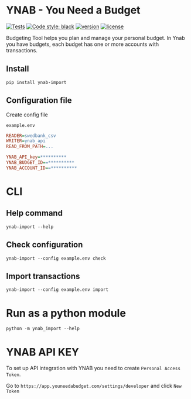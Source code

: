 # YNAB - You Need a Budget

[![Tests](https://github.com/demonno/ynab-import/workflows/Test%20Suite/badge.svg)](https://github.com/demonno/ynab-import/actions)
[![Code style: black](https://img.shields.io/badge/code%20style-black-000000.svg)](https://github.com/psf/black)
[![version](https://img.shields.io/pypi/v/ynab-import.svg)](https://pypi.org/project/ynab-import/)
[![license](https://img.shields.io/pypi/l/ynab-import)](https://github.com/demonno/ynab-import/blob/master/LICENSE)

Budgeting Tool helps you plan and manage your personal budget.
In Ynab you have budgets, each budget has one or more accounts with transactions.

## Install

    pip install ynab-import

## Configuration file

Create config file

    example.env

```ini
READER=swedbank_csv
WRITER=ynab_api
READ_FROM_PATH=...

YNAB_API_key=**********
YNAB_BUDGET_ID==**********
YNAB_ACCOUNT_ID==**********
```

# CLI

## Help command

    ynab-import --help

## Check configuration

    ynab-import --config example.env check

## Import transactions

    ynab-import --config example.env import

# Run as a python module

    python -m ynab_import --help


# YNAB API KEY
To set up API integration with YNAB you need to create `Personal Access Token`.

Go to `https://app.youneedabudget.com/settings/developer` and click `New Token`
